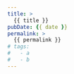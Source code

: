 ```yaml
---
title: >
  {{ title }}
pubDate: {{ date }}
permalink: >
  {{ permalink }}
# tags:
#   - a
#   - b
---
```

